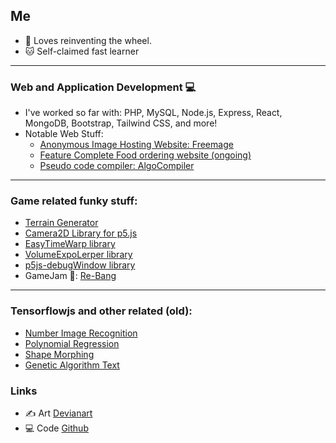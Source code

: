 ## Me
- 🔭 Loves reinventing the wheel.
- :cat: Self-claimed fast learner
---
### Web and Application Development 💻
- I've worked so far with: PHP, MySQL, Node.js, Express, React, MongoDB, Bootstrap, Tailwind CSS, and more!
- Notable Web Stuff:
  - [Anonymous Image Hosting Website: Freemage](https://github.com/clod44/freemage-hosting)
  - [Feature Complete Food ordering website (ongoing)](https://github.com/clod44/foodbox2)
  - [Pseudo code compiler: AlgoCompiler](https://github.com/clod44/algo-compiler)
---
### Game related funky stuff:
  - [Terrain Generator](https://youtu.be/NBsvztOfoeE)
  - [Camera2D Library for p5.js](https://github.com/clod44/camera2d)
  - [EasyTimeWarp library](https://github.com/clod44/EasyTimeWarp)
  - [VolumeExpoLerper library](https://github.com/clod44/VolumeExpoLerper)
  - [p5js-debugWindow library](https://github.com/clod44/p5js-debugWindow)
  - GameJam 🥇: [Re-Bang](https://github.com/clod44/re-bang)
---
### Tensorflowjs and other related (old):
  - [Number Image Recognition](https://github.com/clod44/tfjs-number-guessing)
  - [Polynomial Regression](https://github.com/clod44/tfjs-polynomial-regression/)
  - [Shape Morphing](https://github.com/clod44/tfjs-shape-morphing)
  - [Genetic Algorithm Text](https://github.com/clod44/ga-text-predict)
  

### Links
- ✍️ Art [Devianart](https://www.deviantart.com/sayochi3)
- 💻 Code [Github](https://github.com/clod44)
